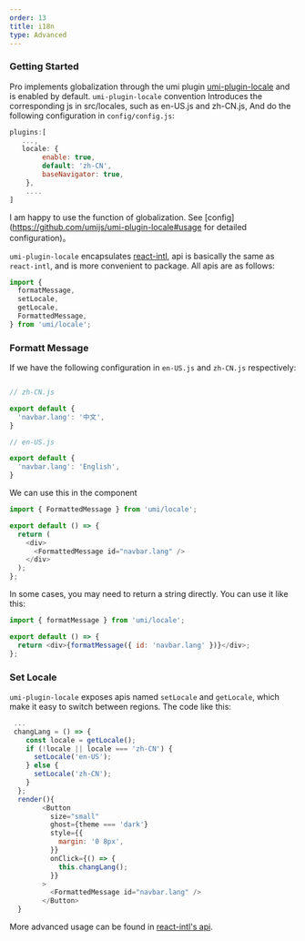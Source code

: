 ```yaml
---
order: 13
title: i18n
type: Advanced
---
```


### Getting Started

Pro implements globalization through the umi plugin [umi-plugin-locale](https://github.com/umijs/umi-plugin-locale) and is enabled by default.
`umi-plugin-locale` convention Introduces the corresponding js in src/locales, such as en-US.js and zh-CN.js,
And do the following configuration in `config/config.js`:

```js
plugins:[
   ...,
   locale: {
        enable: true,
        default: 'zh-CN',
        baseNavigator: true,
    },
    ....
]
```

I am happy to use the function of globalization. See [config](https://github.com/umijs/umi-plugin-locale#usage for detailed configuration)。

`umi-plugin-locale` encapsulates [react-intl](https://github.com/yahoo/react-intl), api is basically the same as `react-intl`, and is more convenient to package. All apis are as follows:

```js
import {
  formatMessage,
  setLocale,
  getLocale,
  FormattedMessage,
} from 'umi/locale';
```

### Formatt Message

If we have the following configuration in `en-US.js` and `zh-CN.js` respectively:

```js

// zh-CN.js

export default {
  'navbar.lang': '中文',
}

// en-US.js

export default {
  'navbar.lang': 'English',
}

```

We can use this in the component

```js
import { FormattedMessage } from 'umi/locale';

export default () => {
  return (
    <div>
      <FormattedMessage id="navbar.lang" />
    </div>
  );
};
```

In some cases, you may need to return a string directly. You can use it like this:

```js
import { formatMessage } from 'umi/locale';

export default () => {
  return <div>{formatMessage({ id: 'navbar.lang' })}</div>;
};
```

### Set Locale

`umi-plugin-locale` exposes apis named `setLocale` and `getLocale`, which make it easy to switch between regions.
The code like this:

```js
 ...
 changLang = () => {
    const locale = getLocale();
    if (!locale || locale === 'zh-CN') {
      setLocale('en-US');
    } else {
      setLocale('zh-CN');
    }
  };
  render(){
        <Button
          size="small"
          ghost={theme === 'dark'}
          style={{
            margin: '0 8px',
          }}
          onClick={() => {
            this.changLang();
          }}
        >
          <FormattedMessage id="navbar.lang" />
        </Button>
  }

```

More advanced usage can be found in [react-intl's api](https://github.com/yahoo/react-intl/wiki#getting-started).
